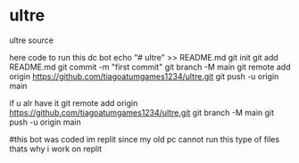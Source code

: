 # ultre
ultre source

here code to run this dc bot
echo "# ultre" >> README.md
git init
git add README.md
git commit -m "first commit"
git branch -M main
git remote add origin https://github.com/tiagoatumgames1234/ultre.git
git push -u origin main

if u alr have it
git remote add origin https://github.com/tiagoatumgames1234/ultre.git
git branch -M main
git push -u origin main

#this bot was coded im replit since my old pc cannot run this type of files thats why i work on replit 